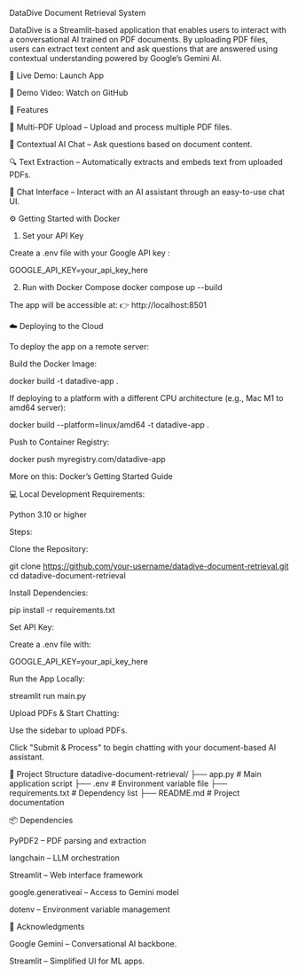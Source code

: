 DataDive Document Retrieval System

DataDive is a Streamlit-based application that enables users to interact with a conversational AI trained on PDF documents. By uploading PDF files, users can extract text content and ask questions that are answered using contextual understanding powered by Google’s Gemini AI.

🔗 Live Demo: Launch App

🎥 Demo Video: Watch on GitHub

🚀 Features

📄 Multi-PDF Upload – Upload and process multiple PDF files.

🧠 Contextual AI Chat – Ask questions based on document content.

🔍 Text Extraction – Automatically extracts and embeds text from uploaded PDFs.

💬 Chat Interface – Interact with an AI assistant through an easy-to-use chat UI.

⚙️ Getting Started with Docker
1. Set your API Key

Create a .env file with your Google API key
:

GOOGLE_API_KEY=your_api_key_here

2. Run with Docker Compose
docker compose up --build


The app will be accessible at:
👉 http://localhost:8501

☁️ Deploying to the Cloud

To deploy the app on a remote server:

Build the Docker Image:

docker build -t datadive-app .


If deploying to a platform with a different CPU architecture (e.g., Mac M1 to amd64 server):

docker build --platform=linux/amd64 -t datadive-app .


Push to Container Registry:

docker push myregistry.com/datadive-app


More on this: Docker’s Getting Started Guide

💻 Local Development
Requirements:

Python 3.10 or higher

Steps:

Clone the Repository:

git clone https://github.com/your-username/datadive-document-retrieval.git
cd datadive-document-retrieval


Install Dependencies:

pip install -r requirements.txt


Set API Key:

Create a .env file with:

GOOGLE_API_KEY=your_api_key_here


Run the App Locally:

streamlit run main.py


Upload PDFs & Start Chatting:

Use the sidebar to upload PDFs.

Click "Submit & Process" to begin chatting with your document-based AI assistant.

📁 Project Structure
datadive-document-retrieval/
├── app.py               # Main application script
├── .env                 # Environment variable file
├── requirements.txt     # Dependency list
├── README.md            # Project documentation

📦 Dependencies

PyPDF2 – PDF parsing and extraction

langchain – LLM orchestration

Streamlit – Web interface framework

google.generativeai – Access to Gemini model

dotenv – Environment variable management

🙏 Acknowledgments

Google Gemini
 – Conversational AI backbone.

Streamlit
 – Simplified UI for ML apps.
